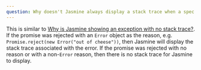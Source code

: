 ```yaml
---
question: Why doesn't Jasmine always display a stack trace when a spec fails due to a rejected promise?
---
```


This is similar to [Why is Jasmine showing an exception with no stack trace?](#no-stack-trace).
If the promise was rejected with an `Error` object as the reason, e.g.
`Promise.reject(new Error("out of cheese"))`, then Jasmine will display the 
stack trace associated with the error. If the promise was rejected with no 
reason or with a non-`Error` reason, then there is no stack trace for Jasmine
to display.